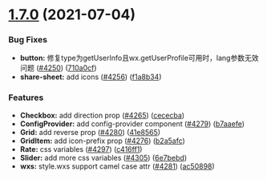# [1.7.0](https://github.com/youzan/vant-weapp/compare/v1.6.9...v1.7.0) (2021-07-04)


### Bug Fixes

* **button:** 修复type为getUserInfo且wx.getUserProfile可用时，lang参数无效问题 ([#4250](https://github.com/youzan/vant-weapp/issues/4250)) ([710a0cf](https://github.com/youzan/vant-weapp/commit/710a0cf32744da819ee8ac07d0ada6cad53a6fa8))
* **share-sheet:** add icons ([#4256](https://github.com/youzan/vant-weapp/issues/4256)) ([f1a8b34](https://github.com/youzan/vant-weapp/commit/f1a8b3496271e90cefd61a5789989cf16aa2eeac))


### Features

* **Checkbox:** add direction prop ([#4265](https://github.com/youzan/vant-weapp/issues/4265)) ([cececba](https://github.com/youzan/vant-weapp/commit/cececba9111842a3783b90bb152748fc9a4c5db5))
* **ConfigProvider:** add config-provider component ([#4279](https://github.com/youzan/vant-weapp/issues/4279)) ([b7aaefe](https://github.com/youzan/vant-weapp/commit/b7aaefebf37933532605cbe94f9dfdd8cd2bf1eb))
* **Grid:** add reverse prop ([#4280](https://github.com/youzan/vant-weapp/issues/4280)) ([41e8565](https://github.com/youzan/vant-weapp/commit/41e8565ee4e612ab05c8f8837993a14224bd097d))
* **GridItem:** add icon-prefix prop ([#4276](https://github.com/youzan/vant-weapp/issues/4276)) ([b2a5afc](https://github.com/youzan/vant-weapp/commit/b2a5afce6573f8c6e4896da4cad30af9a9cd67e0))
* **Rate:** css variables ([#4297](https://github.com/youzan/vant-weapp/issues/4297)) ([c416ff1](https://github.com/youzan/vant-weapp/commit/c416ff16b6ce19499dff1a0902e64d92f0b14077))
* **Slider:** add more css variables ([#4305](https://github.com/youzan/vant-weapp/issues/4305)) ([6e7bebd](https://github.com/youzan/vant-weapp/commit/6e7bebdb3286b97bcfc3c1031bcbeac5ff0b7da2))
* **wxs:** style.wxs support camel case attr ([#4281](https://github.com/youzan/vant-weapp/issues/4281)) ([ac50898](https://github.com/youzan/vant-weapp/commit/ac508985196c76850babf336f9d0646688c51935))


